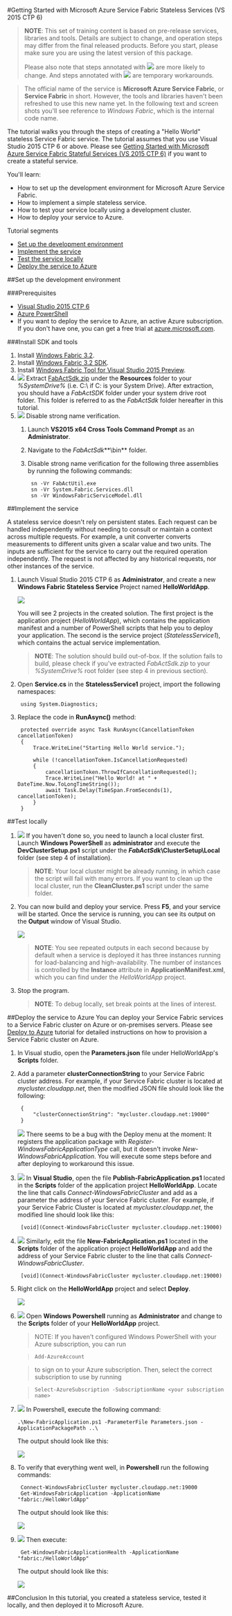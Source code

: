 #Getting Started with Microsoft Azure Service Fabric Stateless Services (VS 2015 CTP 6)

>**NOTE**: This set of training content is based on pre-release services, libraries and tools. Details are subject to change, and operation steps may differ from the final released products. Before you start, please make sure you are using the latest version of this package. 
>
>Please also note that steps annotated with ![](media/service-fabric-stateless-helloworld/change.png) are more likely to change. And steps annotated with ![](media/service-fabric-stateless-helloworld/workaround.png) are temporary workarounds.

>The official name of the service is **Microsoft Azure Service Fabric**, or **Service Fabric** in short. However, the tools and libraries haven't been refreshed to use this new name yet. In the following text and screen shots you'll see reference to *Windows Fabric*, which is the internal code name.

The tutorial walks you through the steps of creating a "Hello World" stateless Service Fabric service. The tutorial assumes that you use Visual Studio 2015 CTP 6 or above. Please see [Getting Started with Microsoft Azure Service Fabric Stateful Services (VS 2015 CTP 6)](../HelloWorldAppStateful-VS2015) if you want to create a stateful service.

You'll learn:

- How to set up the development environment for Microsoft Azure Service Fabric.
- How to implement a simple stateless service.
- How to test your service locally using a development cluster.
- How to deploy your service to Azure.

Tutorial segments

- [Set up the development environment](#setup)
- [Implement the service](#implement)
- [Test the service locally](#testlocally) 
- [Deploy the service to Azure](#deploy)

##<a name="setup"></a>Set up the development environment

###Prerequisites
- [Visual Studio 2015 CTP 6](https://www.visualstudio.com/en-us/news/vs2015-vs.aspx)
- [Azure PowerShell](http://azure.microsoft.com/en-us/documentation/articles/install-configure-powershell/)
- If you want to deploy the service to Azure, an active Azure subscription. If you don't have one, you can get a free trial at [azure.microsoft.com](http://azure.microsoft.com/en-gb/pricing/free-trial/).

###Install SDK and tools

1. Install [Windows Fabric 3.2](../../resources/WindowsFabric.3.2.181.9490.msi).
2. Install [Windows Fabric 3.2 SDK](../../resources/WindowsFabricSDK.3.2.181.9490.msi).
3. Install [Windows Fabric Tool for Visual Studio 2015 Preview](../../resources/Fabric.VS140.en-us.msi).
4. ![](media/service-fabric-stateless-helloworld/workaround.png) Extract [FabActSdk.zip](../../resources/FabActSdk.zip) under the **Resources** folder to your *%SystemDrive%* (i.e. C:\ if C: is your System Drive). After extraction, you should have a *FabActSDK* folder under your system drive root folder. This folder is referred to as the *FabActSdk* folder hereafter in this tutorial.
6. ![](media/service-fabric-stateless-helloworld/workaround.png) Disable strong name verification. 
	1. Launch **VS2015 x64 Cross Tools Command Prompt** as an **Administrator**.
	2. Navigate to the *FabActSdk***\bin** folder.
	3. Disable strong name verification for the following three assemblies by running the following commands:
	
			sn -Vr FabActUtil.exe
			sn -Vr System.Fabric.Services.dll
			sn -Vr WindowsFabricServiceModel.dll

##<a name="implement"></a>Implement the service

A stateless service doesn't rely on persistent states. Each request can be handled independently without needing to consult or maintain a context across multiple requests. For example, a unit converter converts measurements to different units given a scalar value and two units. The inputs are sufficient for the service to carry out the required operation independently. The request is not affected by any historical requests, nor other instances of the service.

1. Launch Visual Studio 2015 CTP 6 as **Administrator**, and create a new **Windows Fabric Stateless Service** Project named **HelloWorldApp**.

	![](media/service-fabric-stateless-helloworld/NewProject.png)
	
	You will see 2 projects in the created solution. The first project is the application project (_HelloWorldApp_), which contains the application manifest and a number of PowerShell scripts that help you to deploy your application. The second is the service project (_StatelessService1_), which contains the actual service implementation.

	>**NOTE**: The solution should build out-of-box. If the solution fails to build, please check if you've extracted *FabActSdk.zip* to your *%SystemDrive%* root folder (see step 4 in previous section).

5. Open **Service.cs** in the **StatelessService1** project, import the following namespaces:

		using System.Diagnostics;

6. Replace the code in **RunAsync()** method:

       	protected override async Task RunAsync(CancellationToken cancellationToken)
		{
			Trace.WriteLine("Starting Hello World service.");

			while (!cancellationToken.IsCancellationRequested)
			{
				cancellationToken.ThrowIfCancellationRequested();
				Trace.WriteLine("Hello World! at " + DateTime.Now.ToLongTimeString());
				await Task.Delay(TimeSpan.FromSeconds(1), cancellationToken);
			}
		}


##<a name="testlocally"></a>Test locally

1. ![](media/service-fabric-stateless-helloworld/change.png) If you haven't done so, you need to launch a local cluster first. Launch **Windows PowerShell** as **administrator** and execute the **DevClusterSetup.ps1** script under the **_FabActSdk_\ClusterSetup\Local** folder (see step 4 of installation).

	>**NOTE**: Your local cluster might be already running, in which case the script will fail with many errors. If you want to clean up the local cluster, run the **CleanCluster.ps1** script under the same folder.

2. You can now build and deploy your service. Press **F5**, and your service will be started. Once the service is running, you can see its output on the **Output** window of Visual Studio.

	![](media/service-fabric-stateless-helloworld/Output.png)

	>**NOTE**: You see repeated outputs in each second because by default when a service is deployed it has three instances running for load-balancing and high-availability. The number of instances is controlled by the **Instance** attribute in **ApplicationManifest.xml**, which you can find under the _HelloWorldApp_ project.

3. Stop the program.

	>**NOTE**: To debug locally, set break points at the lines of interest. 

##<a name="deploy"></a>Deploy the service to Azure
You can deploy your Service Fabric services to a Service Fabric cluster on Azure or on-premises servers. Please see [Deploy to Azure](../DeployToAzure) tutorial for detailed instructions on how to provision a Service Fabric cluster on Azure.

1. In Visual studio, open the **Parameters.json** file under HelloWorldApp's **Scripts** folder.
2. Add a parameter **clusterConnectionString** to your Service Fabric cluster address. For example, if your Service Fabric cluster is located at _mycluster.cloudapp.net_, then the modified JSON file should look like the following:

		{
	    	"clusterConnectionString": "mycluster.cloudapp.net:19000"
		}

	![](media/service-fabric-stateless-helloworld/workaround.png) There seems to be a bug with the Deploy menu at the moment: It registers the application package with _Register-WindowsFabricApplicationType_ call, but it doesn't invoke _New-WindowsFabricApplication_. You will execute some steps before and after deploying to workaround this issue.

3. ![](media/service-fabric-stateless-helloworld/workaround.png) In **Visual Studio**, open the file **Publish-FabricApplication.ps1** located in the **Scripts** folder of the application project **HelloWorldApp**. Locate the line that calls *Connect-WindowsFabricCluster* and add as a parameter the address of your Service Fabric cluster. For example, if your Service Fabric Cluster is located at *mycluster.cloudapp.net*, the modified line should look like this:

		[void](Connect-WindowsFabricCluster mycluster.cloudapp.net:19000)

4. ![](media/service-fabric-stateless-helloworld/workaround.png) Similarly, edit the file **New-FabricApplication.ps1** located in the **Scripts** folder of the application project **HelloWorldApp** and add the address of your Service Fabric cluster to the line that calls *Connect-WindowsFabricCluster*. 

		[void](Connect-WindowsFabricCluster mycluster.cloudapp.net:19000)

5. Right click on the **HelloWorldApp** project and select **Deploy**.

	![](media/service-fabric-stateless-helloworld/deploy.png)


6. ![](media/service-fabric-stateless-helloworld/workaround.png) Open **Windows Powershell** running as **Administrator** and change to the **Scripts** folder of your **HelloWorldApp** project.
	
	> NOTE: If you haven't configured Windows PowerShell with your Azure subscription, you can run
	
	>`Add-AzureAccount`
	
	> to sign on to your Azure subscription. Then, select the correct subscription to use by running
	
	>`Select-AzureSubscription -SubscriptionName <your subscription name>`

7.  ![](media/service-fabric-stateless-helloworld/workaround.png) In Powershell, execute the following command:

		.\New-FabricApplication.ps1 -ParameterFile Parameters.json -ApplicationPackagePath ..\

	The output should look like this:

	![](media/service-fabric-stateless-helloworld/NewFabricApplication-output.png)

8. To verify that everything went well, in **Powershell** run the following commands:

		Connect-WindowsFabricCluster mycluster.cloudapp.net:19000
		Get-WindowsFabricApplication -ApplicationName "fabric:/HelloWorldApp"
	
	The output should look like this:

	![](media/service-fabric-stateless-helloworld/GetWindowsFabricApplicationOutput.png)


9. ![](media/service-fabric-stateless-helloworld/workaround.png) Then execute:

		Get-WindowsFabricApplicationHealth -ApplicationName "fabric:/HelloWorldApp"

	The output should look like this:

	![](media/service-fabric-stateless-helloworld/GetWindowsFabricApplicationHealthOutput.png)

##Conclusion
In this tutorial, you created a stateless service, tested it locally, and then deployed it to Microsoft Azure.